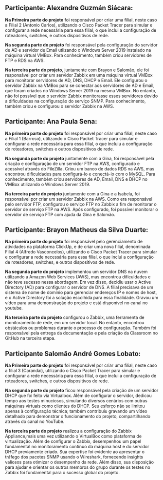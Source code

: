 ## Participante: Alexandre Guzmán Siácara:

**Na Primeira parte do projeto** foi responsável por criar uma filial, neste caso a  Filial 2 (Antonio Carlos), utilizando o Cisco Packet Tracer para simular e configurar a rede necessária para essa filial, o que inclui a configuração de roteadores, switches, e outros dispositivos de rede. 

**Na segunda parte do projeto** foi responsável pela configuração do servidor de AD e servidor de Email utlizando o Windows Server 2019 instalado na máquina virtual VMBox. Para conhecimento, também criou servidores de FTP e RDS na AWS.

**Na terceira parte do projeto**, juntamente com Brayon e Salomão, ele foi responsável por criar um servidor Zabbix em uma máquina virtual VMBox para monitorar servidores de AD, DNS, DHCP e Email. Ele configurou o servidor Zabbix na VMBox para se conectar aos servidores de AD e Email, que foram criados no Windows Server 2019 na mesma VMBox. No entanto, não foi possível que o servidor Zabbix monitorasse esses servidores devido a dificuldades na configuração do serviço SNMP. Para conhecimento, também criou e configurou o servidor Zabbix na AWS.

## Participante: Ana Paula Sena:

**Na primeira parte do projeto** foi responsável por criar uma filial, neste caso a Filial 1 (Barroso), utilizando o Cisco Packet Tracer para simular e configurar a rede necessária para essa filial, o que incluiu a configuração de roteadores, switches e outros dispositivos de rede.

**Na segunda parte do projeto** juntamente com a Gina, foi responsável pela criação e configuração de um servidor FTP na AWS, configurado e acessível através do FileZilla. Criou um banco de dados RDS na AWS, mas encontrou dificuldades para configurá-lo e conectá-lo com o MySQL. Para conhecimento, também criou servidores de AD, Email, DNS e DHCP no VMBox utilizando o Windows Server 2019.

**Na terceira parte do projeto** juntamente com a Gina e a Isabela, foi responsável por criar um servidor Zabbix na AWS. Como era responsável pelo servidor FTP, configurou o serviço FTP no Zabbix a fim de monitorar o servidor de serviço FTP na AWS. Após configurado, foi possível monitorar o servidor de serviço FTP com ajuda da Gina e Salomão.

## Participante: Brayon Matheus da Silva Duarte:

**Na primeira parte do projeto** foi responsável pelo gerenciamento de atividades na plataforma ClickUp, e de criar uma nova filial, denominada Filial 4 (Alfredo Vasconcelos), utilizando o Cisco Packet Tracer para simular e configurar a rede necessária para essa filial, o que inclui a configuração de roteadores, switches, e outros dispositivos de rede. 

**Na segunda parte do projeto** implementou um servidor DNS na nuvem utilizando a Amazon Web Services (AWS), mas encontrou dificuldades e não teve sucesso nessa abordagem. Em vez disso, decidiu usar o Active Directory (AD) para configurar o servidor de DNS. A filial precisava de um sistema de nome de domínio para gerenciar endereços IP e nomes de host, e o Active Directory foi a solução escolhida para essa finalidade. Gravou um vídeo para uma demonstração do projeto e está disponível no canal no youtube.

**Na terceira parte do projeto** configurou o Zabbix, uma ferramenta de monitoramento de rede, em um servidor local. No entanto, encontrou obstáculos ou problemas durante o processo de configuração. Também foi responsável pela entrega da documentação e pela criação da Classroom no GitHub na terceira etapa.


## Participante Salomão André Gomes Lobato:

**Na Primeira parte do projeto** foi responsável por criar uma filial, neste caso a filial 3 (Carandaí), utilizando o Cisco Packet Tracer para simular e configurar a rede necessária para essa filial, o que inclui a configuração de roteadores, switches, e outros dispositivos de rede. 

**Na segunda parte do projeto** ficou responsável pela criação de um servidor DHCP que foi feito via Virtualbox. Além de configurar o servidor, dedicou tempo aos testes minuciosos, simulando diversos cenários com outras máquinas virtuais como clientes do DHCP. Seu esforço não se limitou apenas à configuração técnica; também contribuiu gravando um vídeo detalhado para demonstrar o funcionamento do projeto, compartilhando através do canal no YouTube.


**Na terceira parte do projeto** realizou a configuração do Zabbix Appliance,mais uma vez utilizando o VirtualBox como plataforma de virtualização. Além de configurar o Zabbix, desempenhou um papel fundamental no monitoramento contínuo da máquina host e do servidor DHCP previamente criado. Sua expertise foi evidente ao apresentar o tráfego dos pacotes SNMP usando o Wireshark, fornecendo insights valiosos para otimizar o desempenho da rede. Além disso, sua disposição para ajudar e orientar os outros membros do grupo durante os testes no Zabbix foi fundamental para o sucesso global do projeto.